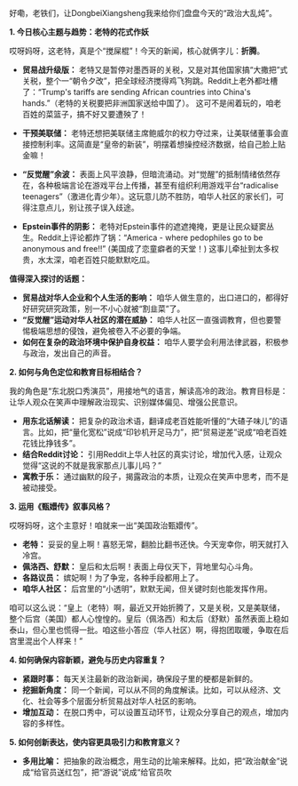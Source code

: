 好嘞，老铁们，让DongbeiXiangsheng我来给你们盘盘今天的“政治大乱炖”。

**1. 今日核心主题与趋势：老特的花式作妖**

哎呀妈呀，这老特，真是个“搅屎棍”！今天的新闻，核心就俩字儿：**折腾**。

*   **贸易战升级版：** 老特又是暂停对墨西哥的关税，又是对其他国家搞“大撒把”式关税，整个一“朝令夕改”，把全球经济搅得鸡飞狗跳。Reddit上老外都吐槽了：“Trump's tariffs are sending African countries into China's hands.”（老特的关税要把非洲国家送给中国了）。 这可不是闹着玩的，咱老百姓的菜篮子，搞不好又要遭殃了！

*   **干预美联储：** 老特还想把美联储主席鲍威尔的权力夺过来，让美联储董事会直接控制利率。这简直是“皇帝的新装”，明摆着想操控经济数据，给自己脸上贴金嘛！

*   **“反觉醒”余波：** 表面上风平浪静，但暗流涌动。对“觉醒”的抵制情绪依然存在，各种极端言论在游戏平台上传播，甚至有组织利用游戏平台“radicalise teenagers”（激进化青少年）。这玩意儿防不胜防，咱华人社区的家长们，可得注意点儿，别让孩子误入歧途。

*   **Epstein事件的阴影：** 老特对Epstein事件的遮遮掩掩，更是让民众疑窦丛生。Reddit上评论都炸了锅：“America - where pedophiles go to be anonymous and free!!” (美国成了恋童癖者的天堂！) 这事儿牵扯到太多权贵，水太深，咱老百姓只能默默吃瓜。

**值得深入探讨的话题：**

*   **贸易战对华人企业和个人生活的影响：** 咱华人做生意的，出口进口的，都得好好研究研究政策，别一不小心就被“割韭菜”了。
*   **“反觉醒”运动对华人社区的潜在威胁：** 咱华人社区一直强调教育，但也要警惕极端思想的侵蚀，避免被卷入不必要的争端。
*   **如何在复杂的政治环境中保护自身权益：** 咱华人要学会利用法律武器，积极参与政治，发出自己的声音。

**2. 如何与角色定位和教育目标相结合？**

我的角色是“东北脱口秀演员”，用接地气的语言，解读高冷的政治。教育目标是：让华人观众在笑声中理解政治现实、识别媒体偏见、增强公民意识。

*   **用东北话解读：** 把复杂的政治术语，翻译成老百姓能听懂的“大碴子味儿”的语言。比如，把“量化宽松”说成“印钞机开足马力”，把“贸易逆差”说成“咱老百姓花钱比挣钱多”。
*   **结合Reddit讨论：** 引用Reddit上华人社区的真实讨论，增加代入感，让观众觉得“这说的不就是我家那点儿事儿吗？”
*   **寓教于乐：** 通过幽默的段子，揭露政治的本质，让观众在笑声中思考，而不是被动接受。

**3. 运用《甄嬛传》叙事风格？**

哎呀妈呀，这个主意好！咱就来一出“美国政治甄嬛传”。

*   **老特：** 妥妥的皇上啊！喜怒无常，翻脸比翻书还快。今天宠幸你，明天就打入冷宫。
*   **佩洛西、舒默：** 皇后和太后啊！表面上母仪天下，背地里勾心斗角。
*   **各路议员：** 嫔妃啊！为了争宠，各种手段都用上了。
*   **咱华人社区：** 后宫里的“小透明”，默默无闻，但关键时刻也能发挥作用。

咱可以这么说：“皇上（老特）啊，最近又开始折腾了，又是关税，又是美联储，整个后宫（美国）都人心惶惶的。皇后（佩洛西）和太后（舒默）虽然表面上稳如泰山，但心里也慌得一批。咱这些小答应（华人社区）啊，得抱团取暖，争取在后宫里混出个人样来！”

**4. 如何确保内容新颖，避免与历史内容重复？**

*   **紧跟时事：** 每天关注最新的政治新闻，确保段子里的梗都是新鲜的。
*   **挖掘新角度：** 同一个新闻，可以从不同的角度解读。比如，可以从经济、文化、社会等多个层面分析贸易战对华人社区的影响。
*   **增加互动：** 在脱口秀中，可以设置互动环节，让观众分享自己的观点，增加内容的多样性。

**5. 如何创新表达，使内容更具吸引力和教育意义？**

*   **多用比喻：** 把抽象的政治概念，用生动的比喻来解释。比如，把“政治献金”说成“给官员送红包”，把“游说”说成“给官员吹